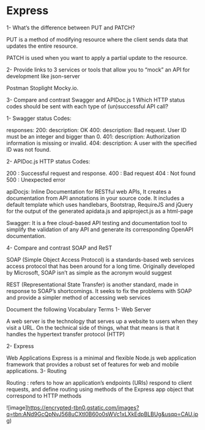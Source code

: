 # Express
1- What’s the difference between PUT and PATCH?

PUT is a method of modifying resource where the client sends data that updates the entire resource.

PATCH is used when you want to apply a partial update to the resource.

2- Provide links to 3 services or tools that allow you to “mock” an API for development like json-server

Postman
Stoplight 
Mocky.io.

3- Compare and contrast Swagger and APIDoc.js 1 Which HTTP status codes should be sent with each type of (un)successful API call?

1- Swagger status Codes:

   responses:
        200:
          description: OK
        400:
          description: Bad request. User ID must be an integer and bigger than 0.
        401:
          description: Authorization information is missing or invalid.
        404:
          description: A user with the specified ID was not found.
          
2- APIDoc.js HTTP status Codes:

200 : Successful request and response.
400 : Bad request
404 : Not found
500 : Unexpected error

apiDocjs: Inline Documentation for RESTful web APIs, It creates a documentation from API annotations in your source code. It includes a default template which uses handlebars, Bootstrap, RequireJS and jQuery for the output of the generated apidata.js and apiproject.js as a html-page

Swagger: It is a free cloud-based API testing and documentation tool to simplify the validation of any API and generate its corresponding OpenAPI documentation.

4- Compare and contrast SOAP and ReST

SOAP (Simple Object Access Protocol) is a standards-based web services access protocol that has been around for a long time. Originally developed by Microsoft, SOAP isn’t as simple as the acronym would suggest

REST (Representational State Transfer) is another standard, made in response to SOAP’s shortcomings. It seeks to fix the problems with SOAP and provide a simpler method of accessing web services


Document the following Vocabulary Terms
1- Web Server

A web server is the technology that serves up a website to users when they visit a URL. On the technical side of things, what that means is that it handles the hypertext transfer protocol (HTTP)

2- Express

Web Applications Express is a minimal and flexible Node.js web application framework that provides a robust set of features for web and mobile applications.
3- Routing

Routing : refers to how an application’s endpoints (URIs) respond to client requests, and define routing using methods of the Express app object that correspond to HTTP methods

![image]https://encrypted-tbn0.gstatic.com/images?q=tbn:ANd9GcQpNvJ568uCXtl0B60o0sWVc1xLXkEdpBLBUg&usqp=CAU.jpg)